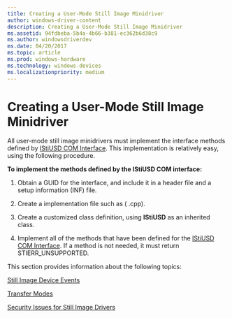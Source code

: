 ```yaml
---
title: Creating a User-Mode Still Image Minidriver
author: windows-driver-content
description: Creating a User-Mode Still Image Minidriver
ms.assetid: 94fdbeba-5b4a-4b66-b381-ec362b6d38c9
ms.author: windowsdriverdev
ms.date: 04/20/2017
ms.topic: article
ms.prod: windows-hardware
ms.technology: windows-devices
ms.localizationpriority: medium
---
```


# Creating a User-Mode Still Image Minidriver





All user-mode still image minidrivers must implement the interface methods defined by [IStiUSD COM Interface](istiusd-com-interface.md). This implementation is relatively easy, using the following procedure.

**To implement the methods defined by the IStiUSD COM interface:**

1.  Obtain a GUID for the interface, and include it in a header file and a setup information (INF) file.

2.  Create a implementation file such as ( .cpp).

3.  Create a customized class definition, using **IStiUSD** as an inherited class.

4.  Implement all of the methods that have been defined for the [IStiUSD COM Interface](istiusd-com-interface.md). If a method is not needed, it must return STIERR\_UNSUPPORTED.

This section provides information about the following topics:

[Still Image Device Events](still-image-device-events.md)

[Transfer Modes](transfer-modes.md)

[Security Issues for Still Image Drivers](security-issues-for-still-image-drivers.md)

 

 




